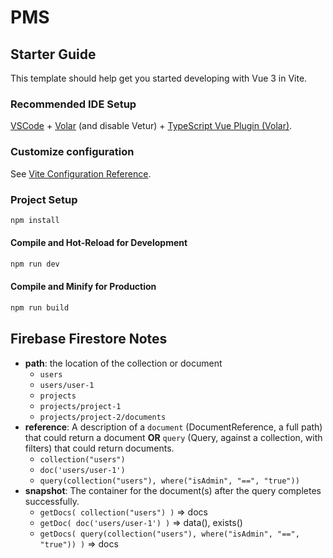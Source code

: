 # PMS

## Starter Guide

This template should help get you started developing with Vue 3 in Vite.

### Recommended IDE Setup

[VSCode](https://code.visualstudio.com/) + [Volar](https://marketplace.visualstudio.com/items?itemName=Vue.volar) (and disable Vetur) + [TypeScript Vue Plugin (Volar)](https://marketplace.visualstudio.com/items?itemName=Vue.vscode-typescript-vue-plugin).

### Customize configuration

See [Vite Configuration Reference](https://vitejs.dev/config/).

### Project Setup

```sh
npm install
```

#### Compile and Hot-Reload for Development

```sh
npm run dev
```

#### Compile and Minify for Production

```sh
npm run build
```

## Firebase Firestore Notes

- **path**: the location of the collection or document
  - `users`
  - `users/user-1`
  - `projects`
  - `projects/project-1`
  - `projects/project-2/documents`
- **reference**: A description of a `document` (DocumentReference, a full path) that could return a document **OR** `query` (Query, against a collection, with filters) that could return documents.
  - `collection("users")`
  - `doc('users/user-1')`
  - `query(collection("users"), where("isAdmin", "==", "true"))`
- **snapshot**: The container for the document(s) after the query completes successfully.
  - `getDocs( collection("users") )` => docs
  - `getDoc( doc('users/user-1') )` => data(), exists()
  - `getDocs( query(collection("users"), where("isAdmin", "==", "true")) )` => docs

